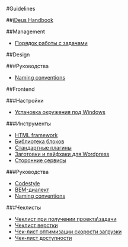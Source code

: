 #Guidelines

##[iDeus Handbook](https://github.com/ideus-team/guidelines/blob/master/handbook/)

##Management
* [Порядок работы с задачами](https://github.com/ideus-team/guidelines/blob/master/management/tasks.md)

##Design

###Руководства
* [Naming conventions](https://github.com/ideus-team/guidelines/blob/master/design/naming-conventions.md)

##Frontend

###Настройки
* [Установка окружения под Windows](https://github.com/ideus-team/guidelines/blob/master/frontend/settings-windows.md)

###Инструменты
* [HTML framework](https://github.com/ideus-team/html-framework)
* [Библиотека блоков](https://github.com/ideus-team/bem-snippets)
* [Стандартные плагины](https://github.com/ideus-team/guidelines/blob/master/frontend/plugins.md)
* [Заготовки и лайфхаки для Wordpress](https://github.com/ideus-team/wordpress)
* [Сторонние сервисы](https://github.com/ideus-team/guidelines/blob/master/frontend/links.md)

###Руководства
* [Codestyle](https://github.com/ideus-team/guidelines/blob/master/frontend/codestyle.md)
* [BEM-диалект](https://github.com/ideus-team/guidelines/blob/master/frontend/bem.md)
* [Naming conventions](https://github.com/ideus-team/guidelines/blob/master/frontend/naming-conventions.md)

###Чеклисты
* [Чеклист при получении проекта\задачи](https://github.com/ideus-team/guidelines/blob/master/frontend/getting-project.md)
* [Чеклист верстки](https://github.com/delka/html5checklist)
* [Чек-лист оптимизации скорости загрузки](https://github.com/delka/WebPerformanceChecklist)
* [Чек-лист доступности](http://webstandardsdays.ru/2014/12/06/pres/web-a11y/?full#33)
